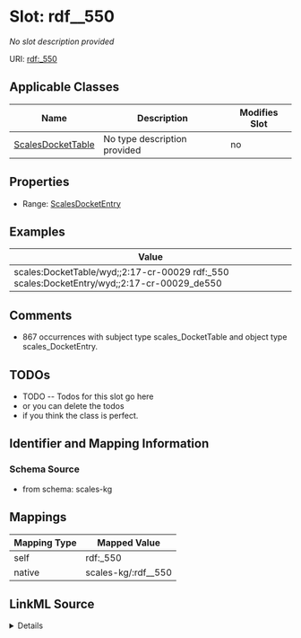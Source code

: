 

# Slot: rdf__550


_No slot description provided_





URI: [rdf:_550](http://www.w3.org/1999/02/22-rdf-syntax-ns#_550)



<!-- no inheritance hierarchy -->





## Applicable Classes

| Name | Description | Modifies Slot |
| --- | --- | --- |
| [ScalesDocketTable](../classes/ScalesDocketTable.md) | No type description provided |  no  |







## Properties

* Range: [ScalesDocketEntry](../classes/ScalesDocketEntry.md)






## Examples

| Value |
| --- |
| scales:DocketTable/wyd;;2:17-cr-00029 rdf:_550 scales:DocketEntry/wyd;;2:17-cr-00029_de550 |

## Comments

* 867 occurrences with subject type scales_DocketTable and object type scales_DocketEntry.

## TODOs

* TODO -- Todos for this slot go here
* or you can delete the todos
* if you think the class is perfect.

## Identifier and Mapping Information







### Schema Source


* from schema: scales-kg




## Mappings

| Mapping Type | Mapped Value |
| ---  | ---  |
| self | rdf:_550 |
| native | scales-kg/:rdf__550 |




## LinkML Source

<details>
```yaml
name: rdf__550
description: No slot description provided
todos:
- TODO -- Todos for this slot go here
- or you can delete the todos
- if you think the class is perfect.
comments:
- 867 occurrences with subject type scales_DocketTable and object type scales_DocketEntry.
examples:
- value: scales:DocketTable/wyd;;2:17-cr-00029 rdf:_550 scales:DocketEntry/wyd;;2:17-cr-00029_de550
from_schema: scales-kg
rank: 1000
slot_uri: rdf:_550
alias: rdf__550
domain_of:
- scales_DocketTable
range: scales_DocketEntry

```
</details>